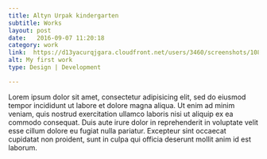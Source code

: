 ```yaml
---
title: Altyn Urpak kindergarten
subtitle: Works
layout: post
date:   2016-09-07 11:20:18
category: work
link:  https://d13yacurqjgara.cloudfront.net/users/3460/screenshots/1089675/mcfly_gear_2013.png
alt: My first work
type: Design | Development

---
```


Lorem ipsum dolor sit amet, consectetur adipisicing elit, sed do eiusmod tempor incididunt ut labore et dolore magna aliqua. Ut enim ad minim veniam, quis nostrud exercitation ullamco laboris nisi ut aliquip ex ea commodo consequat. Duis aute irure dolor in reprehenderit in voluptate velit esse cillum dolore eu fugiat nulla pariatur. Excepteur sint occaecat cupidatat non proident, sunt in culpa qui officia deserunt mollit anim id est laborum.
